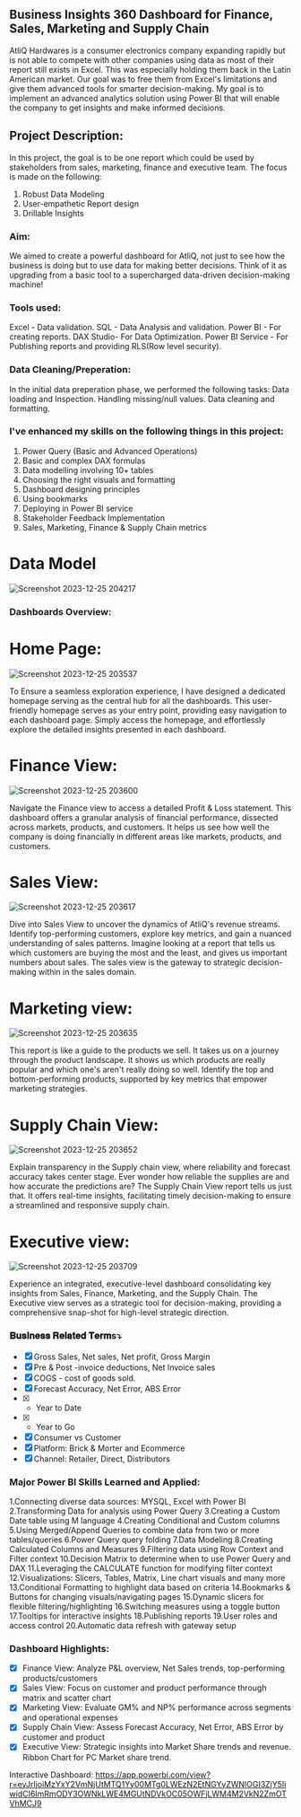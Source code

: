 ## Business Insights 360 Dashboard for Finance, Sales, Marketing and Supply Chain

AtliQ Hardwares is a consumer electronics company expanding rapidly but is not able to compete with other companies using data as most of their report still exists in Excel. This was especially holding them back in the Latin American market. Our goal was to free them from Excel's limitations and give them advanced tools for smarter decision-making. My goal is to implement an advanced analytics solution using Power BI that will enable the company to get insights and make informed decisions.

## Project Description:
In this project, the goal is to be one report which could be used by stakeholders from sales, marketing, finance and executive team. The focus is made on the following:
1. Robust Data Modeling
2. User-empathetic Report design
3. Drillable Insights

### Aim:
We aimed to create a powerful dashboard for AtliQ, not just to see how the business is doing but to use data for making better decisions. Think of it as upgrading from a basic tool to a supercharged data-driven decision-making machine!

### Tools used:
Excel - Data validation.
SQL - Data Analysis and validation.
Power BI - For creating reports.
DAX Studio- For Data Optimization.
Power BI Service - For Publishing reports and providing RLS(Row level security).

### Data Cleaning/Preperation:
In the initial data preperation phase, we performed the following tasks:
 Data loading and Inspection.
 Handling missing/null values.
 Data cleaning and formatting.

 ### I've enhanced my skills on the following things in this project:

1. Power Query (Basic and Advanced Operations) 
2. Basic and complex DAX formulas
3. Data modelling involving 10+ tables
4. Choosing the right visuals and formatting
5. Dashboard designing principles
6. Using bookmarks
7. Deploying in Power BI service
8. Stakeholder Feedback Implementation
9. Sales, Marketing, Finance & Supply Chain metrics

# Data Model
![Screenshot 2023-12-25 204217](https://github.com/Bhagyasree27/Power-BI--Business-Insight-360/assets/150749117/da8e90ce-682c-436d-bb0c-dd6baf306021)


### Dashboards Overview:

# Home Page:
![Screenshot 2023-12-25 203537](https://github.com/Bhagyasree27/Power-BI--Business-Insight-360/assets/150749117/9b11f31a-8d87-4fe4-8d9d-d826f3ab9dda)

To Ensure a seamless exploration experience, I have designed a dedicated homepage serving as the central hub for all the dashboards. This user-friendly homepage serves as your entry point, providing easy navigation to each dashboard page. Simply access the homepage, and effortlessly explore the detailed insights presented in each dashboard.

# Finance View:
![Screenshot 2023-12-25 203600](https://github.com/Bhagyasree27/Power-BI--Business-Insight-360/assets/150749117/e15ace54-f91f-4c0e-9288-dc9f45bd4225)

Navigate the Finance view to access a detailed Profit & Loss statement. This dashboard offers a granular analysis of financial performance, dissected across markets, products, and customers. It helps us see how well the company is doing financially in different areas like markets, products, and customers.

# Sales View:
![Screenshot 2023-12-25 203617](https://github.com/Bhagyasree27/Power-BI--Business-Insight-360/assets/150749117/c325b5a2-7d08-4cdb-bad5-03aa17bc8223)

Dive into Sales View to uncover the dynamics of AtliQ's revenue streams. Identify top-performing customers, explore key metrics, and gain a nuanced understanding of sales patterns. Imagine looking at a report that tells us which customers are buying the most and the least, and gives us important numbers about sales. The sales view is the gateway to strategic decision-making within in the sales domain.

# Marketing view:
![Screenshot 2023-12-25 203635](https://github.com/Bhagyasree27/Power-BI--Business-Insight-360/assets/150749117/2053426e-f9eb-4797-b7e8-0d2d8e47c9d3)

This report is like a guide to the products we sell. It takes us on a journey through the product landscape. It shows us which products are really popular and which one's aren't really doing so well. Identify the top and bottom-performing products, supported by key metrics that empower marketing strategies. 

# Supply Chain View:
![Screenshot 2023-12-25 203652](https://github.com/Bhagyasree27/Power-BI--Business-Insight-360/assets/150749117/28788b2a-8f19-4e40-ba63-deee6a955c1d)

Explain transparency in the Supply chain view, where reliability and forecast accuracy takes center stage. Ever wonder how reliable the supplies are and how accurate the predictions are? The Supply Chain View report tells us just that. It offers real-time insights, facilitating timely decision-making to ensure a streamlined and responsive supply chain. 

# Executive view:
![Screenshot 2023-12-25 203709](https://github.com/Bhagyasree27/Power-BI--Business-Insight-360/assets/150749117/f9c58dac-a8b2-4c31-9fff-c2b4398a3522)

Experience an integrated, executive-level dashboard consolidating key insights from Sales, Finance, Marketing, and the Supply Chain. The Executive view serves as a strategic tool for decision-making, providing a comprehensive snap-shot for high-level strategic direction.

### 𝐁𝐮𝐬𝐢𝐧𝐞𝐬𝐬 𝐑𝐞𝐥𝐚𝐭𝐞𝐝 𝐓𝐞𝐫𝐦s⤵

- [x] Gross Sales, Net sales, Net profit, Gross Margin
- [x] Pre & Post -invoice deductions, Net Invoice sales
- [x] COGS - cost of goods sold.
- [x] Forecast Accuracy, Net Error, ABS Error
- [x]  - Year to Date
- [x]  - Year to Go
- [x] Consumer vs Customer
- [x] Platform: Brick & Morter and Ecommerce
- [x] Channel: Retailer, Direct, Distributors

### Major Power BI Skills Learned and Applied:
1.Connecting diverse data sources: MYSQL, Excel with Power BI
2.Transforming Data for analysis using Power Query
3.Creating a Custom Date table using M language
4.Creating Conditional and Custom columns
5.Using Merged/Append Queries to combine data from two or more tables/queries
6.Power Query query folding
7.Data Modeling
8.Creating Calculated Columns and Measures
9.Filtering data using Row Context and Filter context
10.Decision Matrix to determine when to use Power Query and DAX
11.Leveraging the CALCULATE function for modifying filter context
12.Visualizations: Slicers, Tables, Matrix, Line chart visuals and many more
13.Conditional Formatting to highlight data based on criteria
14.Bookmarks & Buttons for changing visuals/navigating pages
15.Dynamic slicers for flexible filtering/highlighting
16.Switching measures using a toggle button
17.Tooltips for interactive insights
18.Publishing reports
19.User roles and access control
20.Automatic data refresh with gateway setup

### Dashboard Highlights:
- [x] Finance View: Analyze P&L overview, Net Sales trends, top-performing products/customers
- [x] Sales View: Focus on customer and product performance through matrix and scatter chart
- [x] Marketing View: Evaluate GM% and NP% performance across segments and operational expenses
- [x] Supply Chain View: Assess Forecast Accuracy, Net Error, ABS Error by customer and product
- [x] Executive View: Strategic insights into Market Share trends and revenue. Ribbon Chart for PC Market share trend.

Interactive Dashboard: https://app.powerbi.com/view?r=eyJrIjoiMzYxY2VmNjUtMTQ1Yy00MTg0LWEzN2EtNGYyZWNlOGI3ZjY5IiwidCI6ImRmODY3OWNkLWE4MGUtNDVkOC05OWFjLWM4M2VkN2ZmOTVhMCJ9

